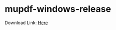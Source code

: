# mupdf-windows-release

Download Link: [Here](https://github.com/fawazahmed0/mupdf-windows-release/releases/latest/download/release.zip)
